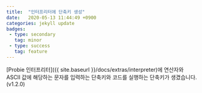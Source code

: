 ```yaml
---
title:  "인터프리터에 단축키 생성"
date:   2020-05-13 11:44:49 +0900
categories: jekyll update
badges:
 - type: secondary
   tag: minor
 - type: success
   tag: feature
---
```


[Probie 인터프리터]({{ site.baseurl }}/docs/extras/interpreter)에 연산자와 ASCII 값에 해당하는 문자를 입력하는 단축키와 코드를 실행하는 단축키가 생겼습니다. (v1.2.0)
